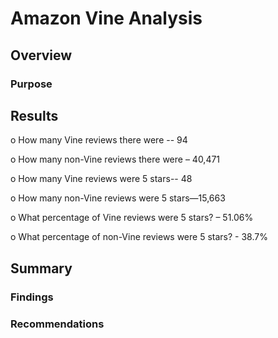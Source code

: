 # Amazon Vine Analysis
## Overview
### Purpose

## Results
o	How many Vine reviews there were -- 94

o	How many non-Vine reviews there were – 40,471

o	How many Vine reviews were 5 stars-- 48

o	How many non-Vine reviews were 5 stars—15,663

o	What percentage of Vine reviews were 5 stars? – 51.06%

o	What percentage of non-Vine reviews were 5 stars? - 38.7%


## Summary
### Findings
### Recommendations 
